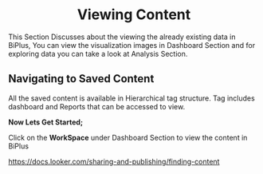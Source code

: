 


<center><h1>Viewing Content</h1></center>

This Section Discusses about the viewing the already existing data in BiPlus, You can view the visualization images in Dashboard Section and for exploring data you can take a look at Analysis Section.

## Navigating to Saved Content 

All the saved content is available in Hierarchical tag structure. Tag includes dashboard and Reports that can be accessed to view.

**Now Lets Get Started;**

Click on the **WorkSpace** under Dashboard Section to view the content in BiPlus 








https://docs.looker.com/sharing-and-publishing/finding-content
<!--stackedit_data:
eyJoaXN0b3J5IjpbLTE1MzM3NTY1MDgsLTExMDEwODg5NzIsMT
U3Mzk0NTU3MF19
-->